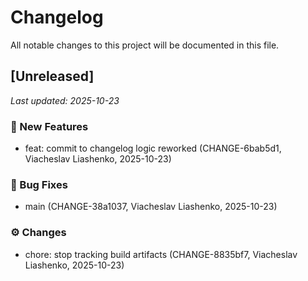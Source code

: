 # Changelog

All notable changes to this project will be documented in this file.

## [Unreleased]
_Last updated: 2025-10-23_

### 🧩 New Features
- feat: commit to changelog logic reworked (CHANGE-6bab5d1, Viacheslav Liashenko, 2025-10-23)
### 🐛 Bug Fixes
- main (CHANGE-38a1037, Viacheslav Liashenko, 2025-10-23)
### ⚙️ Changes
- chore: stop tracking build artifacts (CHANGE-8835bf7, Viacheslav Liashenko, 2025-10-23)